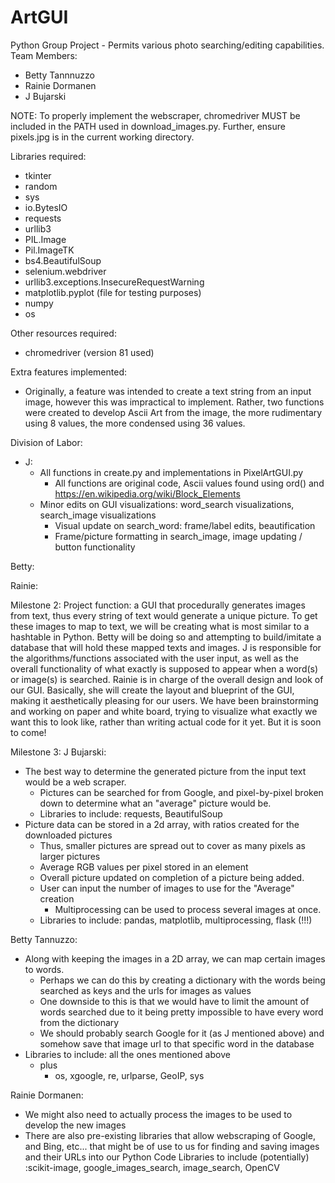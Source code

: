 # ArtGUI
Python Group Project - Permits various photo searching/editing capabilities.
Team Members:
* Betty Tannnuzzo
* Rainie Dormanen
* J Bujarski

NOTE: To properly implement the webscraper, chromedriver MUST be included in the PATH used in download_images.py.
Further, ensure pixels.jpg is in the current working directory.

Libraries required:
* tkinter
* random
* sys
* io.BytesIO
* requests
* urllib3
* PIL.Image
* Pil.ImageTK
* bs4.BeautifulSoup
* selenium.webdriver
* urllib3.exceptions.InsecureRequestWarning
* matplotlib.pyplot (file for testing purposes)
* numpy
* os

Other resources required:
* chromedriver (version 81 used)

Extra features implemented:
* Originally, a feature was intended to create a text string from an input image, however this was impractical to implement.
Rather, two functions were created to develop Ascii Art from the image, the more rudimentary using 8 values, the more
condensed using 36 values.

Division of Labor:

* J:
  * All functions in create.py and implementations in PixelArtGUI.py
    * All functions are original code, Ascii values found using ord() and https://en.wikipedia.org/wiki/Block_Elements
  * Minor edits on GUI visualizations: word_search visualizations, search_image visualizations
    * Visual update on search_word: frame/label edits, beautification
    * Frame/picture formatting in search_image, image updating / button functionality
  
  
Betty:

Rainie:




Milestone 2:
Project function: a GUI that procedurally generates images from text, thus every string of text would generate a unique picture. 
To get these images to map to text, we will be creating what is most similar to a hashtable in Python. Betty will be doing so and attempting to build/imitate a database that will hold these mapped texts and images. 
J is responsible for the algorithms/functions associated with the user input, as well as the overall functionality of what exactly is supposed to appear when a word(s) or image(s) is searched. 
Rainie is in charge of the overall design and look of our GUI. Basically, she will create the layout and blueprint of the GUI, making it aesthetically pleasing for our users. 
We have been brainstorming and working on paper and white board, trying to visualize what exactly we want this to look like, rather than writing actual code for it yet. But it is soon to come!

Milestone 3:
J Bujarski: 
  * The best way to determine the generated picture from the input text would be a web scraper.
    * Pictures can be searched for from Google, and pixel-by-pixel broken down to determine what an "average" picture would be.
    * Libraries to include: requests, BeautifulSoup
  * Picture data can be stored in a 2d array, with ratios created for the downloaded pictures
    * Thus, smaller pictures are spread out to cover as many pixels as larger pictures
    * Average RGB values per pixel stored in an element
    * Overall picture updated on completion of a picture being added.
    * User can input the number of images to use for the "Average" creation
      * Multiprocessing can be used to process several images at once.
    * Libraries to include: pandas, matplotlib, multiprocessing, flask (!!!)
    
    
Betty Tannuzzo:
  * Along with keeping the images in a 2D array, we can map certain images to words. 
    * Perhaps we can do this by creating a dictionary with the words being searched as keys and the urls for images as values
    * One downside to this is that we would have to limit the amount of words searched due to it being pretty impossible to have every 
      word from the dictionary 
    * We should probably search Google for it (as J mentioned above) and somehow save that image url to that specific word in the 
      database
  * Libraries to include: all the ones mentioned above
    * plus 
      * os, xgoogle, re, urlparse, GeoIP, sys
      
 Rainie Dormanen:
  * We might also need to actually process the images to be used to develop the new images
  * There are also pre-existing libraries that allow webscraping of Google, and Bing, etc... that might be of use to us for 
  finding and saving images and their URLs into our Python Code
    Libraries to include (potentially) :scikit-image, google_images_search, image_search, OpenCV
